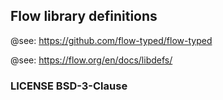 ## Flow library definitions

@see: https://github.com/flow-typed/flow-typed

@see: https://flow.org/en/docs/libdefs/

### LICENSE BSD-3-Clause
